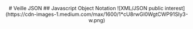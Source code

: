<p align="center">
	# Veille JSON
	## Javascript Object Notation
	![XML/JSON public interest](https://cdn-images-1.medium.com/max/1600/1*cU8rwGI0WgtCWP91SIy3-w.png)
</p>
